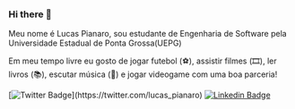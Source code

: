 ### Hi there 👋
Meu nome é Lucas Pianaro, sou estudante de Engenharia de Software pela Universidade Estadual de Ponta Grossa(UEPG)

Em meu tempo livre eu gosto de jogar futebol (⚽️), assistir filmes (🎞️), ler livros (📚), escutar música (🎵) e jogar videogame com uma boa parceria!


[![Twitter Badge](https://img.shields.io/badge/-Twitter-1ca0f1?style=flat-square&labelColor=1ca0f1&logo=twitter&logoColor=white&link=https://twitter.com/felipefialho_)](https://twitter.com/lucas_pianaro)
[![Linkedin Badge](https://img.shields.io/badge/-LinkedIn-blue?style=flat-square&logo=Linkedin&logoColor=white&link=https://www.linkedin.com/in/lucas-aur%C3%A9lio-pianaro-ab88091b3/)](https://www.linkedin.com/in/lucas-aur%C3%A9lio-pianaro-ab88091b3/)


